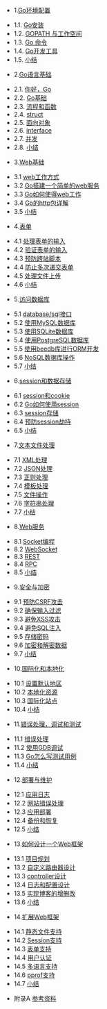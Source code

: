 * 1.[Go环境配置](./01.0.md)
 - 1.1. [Go安装](./01.1.md)
 - 1.2. [GOPATH 与工作空间](./01.2.md)
 - 1.3. [Go 命令](./01.3.md)
 - 1.4. [Go开发工具](./01.4.md)
 - 1.5. [小结](./01.5.md)
* 2.[Go语言基础](./02.0.md)
 - 2.1. [你好，Go](./02.1.md)
 - 2.2. [Go基础](./02.2.md)
 - 2.3. [流程和函数](./02.3.md)
 - 2.4. [struct](./02.4.md)
 - 2.5. [面向对象](./02.5.md)
 - 2.6. [interface](./02.6.md)
 - 2.7. [并发](./02.7.md)
 - 2.8. [小结](./02.8.md)
* 3.[Web基础](./03.0.md)
 - 3.1 [web工作方式](./03.1.md)
 - 3.2 [Go搭建一个简单的web服务](./03.2.md)
 - 3.3 [Go如何使得web工作](./03.3.md)
 - 3.4 [Go的http包详解](./03.4.md)
 - 3.5 [小结](./03.5.md)
* 4.[表单](./04.0.md)
 - 4.1 [处理表单的输入](./04.1.md)
 - 4.2 [验证表单的输入](./04.2.md)
 - 4.3 [预防跨站脚本](./04.3.md)
 - 4.4 [防止多次递交表单](./04.4.md)
 - 4.5 [处理文件上传](./04.5.md)
 - 4.6 [小结](./04.6.md)
* 5.[访问数据库](./05.0.md)
 - 5.1 [database/sql接口](./05.1.md)
 - 5.2 [使用MySQL数据库](./05.2.md)
 - 5.3 [使用SQLite数据库](./05.3.md)
 - 5.4 [使用PostgreSQL数据库](./05.4.md)
 - 5.5 [使用beedb库进行ORM开发](./05.5.md)
 - 5.6 [NoSQL数据库操作](./05.6.md)
 - 5.7 [小结](./05.7.md)
* 6.[session和数据存储](./06.0.md)
 - 6.1 [session和cookie](./06.1.md)
 - 6.2 [Go如何使用session](./06.2.md)
 - 6.3 [session存储](./06.3.md)
 - 6.4 [预防session劫持](./06.4.md) 
 - 6.5 [小结](./06.5.md)
* 7.[文本文件处理](./07.0.md)
 - 7.1 [XML处理](./07.1.md)
 - 7.2 [JSON处理](./07.2.md) 
 - 7.3 [正则处理](./07.3.md)
 - 7.4 [模板处理](./07.4.md)
 - 7.5 [文件操作](./07.5.md)
 - 7.6 [字符串处理](./07.6.md)
 - 7.7 [小结](./07.7.md)
* 8.[Web服务](./08.0.md)
 - 8.1 [Socket编程](./08.1.md)
 - 8.2 [WebSocket](./08.2.md)
 - 8.3 [REST](./08.3.md)
 - 8.4 [RPC](./08.4.md)
 - 8.5 [小结](./08.5.md)
* 9.[安全与加密](./09.0.md)
 - 9.1 [预防CSRF攻击](./09.1.md)
 - 9.2 [确保输入过滤](./09.2.md)
 - 9.3 [避免XSS攻击](./09.3.md)
 - 9.4 [避免SQL注入](./09.4.md)
 - 9.5 [存储密码](./09.5.md)
 - 9.6 [加密和解密数据](./09.6.md)
 - 9.7 [小结](./09.7.md)
* 10.[国际化和本地化](./10.0.md) 
 - 10.1 [设置默认地区](./10.1.md)
 - 10.2 [本地化资源](./10.2.md)
 - 10.3 [国际化站点](./10.3.md)
 - 10.4 [小结](./10.4.md)
* 11.[错误处理，调试和测试](./11.0.md)
 - 11.1 [错误处理](./11.1.md)
 - 11.2 [使用GDB调试](./11.2.md)
 - 11.3 [Go怎么写测试用例](./11.3.md)
 - 11.4 [小结](./11.4.md)
* 12.[部署与维护](./12.0.md)
 - 12.1 [应用日志](./12.1.md)
 - 12.2 [网站错误处理](./12.2.md)
 - 12.3 [应用部署](./12.3.md)
 - 12.4 [备份和恢复](./12.4.md)
 - 12.5 [小结](./12.5.md)
* 13.[如何设计一个Web框架](./13.0.md)　
 - 13.1 [项目规划](./13.1.md)　
 - 13.2 [自定义路由器设计](./13.2.md)
 - 13.3 [controller设计](./13.3.md)
 - 13.4 [日志和配置设计](./13.4.md)
 - 13.5 [实现博客的增删改](./13.5.md)
 - 13.6 [小结](./13.6.md)　
* 14.[扩展Web框架](./14.0.md)
 - 14.1 [静态文件支持](./14.1.md)
 - 14.2 [Session支持](./14.2.md)
 - 14.3 [表单支持](./14.3.md)
 - 14.4 [用户认证](./14.4.md)
 - 14.5 [多语言支持](./14.5.md)
 - 14.6 [pprof支持](./14.6.md)
 - 14.7 [小结](./14.7.md)
* 附录A [参考资料](ref.md)
